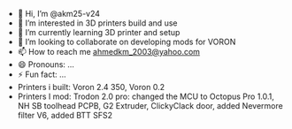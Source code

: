- 👋 Hi, I’m @akm25-v24
- 👀 I’m interested in 3D printers build and use
- 🌱 I’m currently learning 3D printer and setup
- 💞️ I’m looking to collaborate on developing mods for VORON
- 📫 How to reach me ahmedkm_2003@yahoo.com
- 😄 Pronouns: ...
- ⚡ Fun fact: ...
- Printers i built: Voron 2.4 350, Voron 0.2
- Printers I mod: Trodon 2.0 pro: changed the MCU to Octopus Pro 1.0.1, NH SB toolhead PCPB, G2 Extruder, ClickyClack door, added Nevermore filter V6, added BTT SFS2

<!---
akm25-v24/akm25-v24 is a ✨ special ✨ repository because its `README.md` (this file) appears on your GitHub profile.
You can click the Preview link to take a look at your changes.
--->
